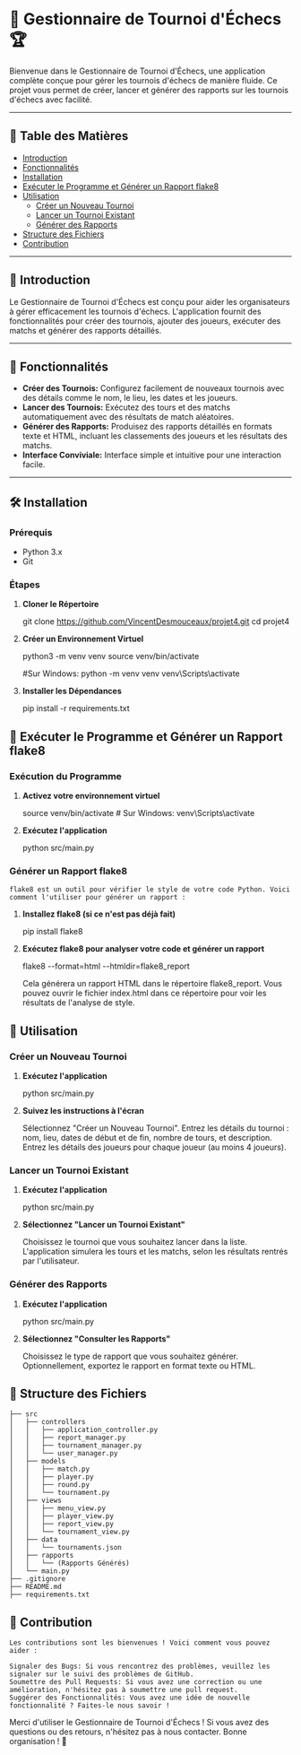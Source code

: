 # 🎉 Gestionnaire de Tournoi d'Échecs 🏆

Bienvenue dans le Gestionnaire de Tournoi d'Échecs, une application complète conçue pour gérer les tournois d'échecs de manière fluide. Ce projet vous permet de créer, lancer et générer des rapports sur les tournois d'échecs avec facilité.

---

## 📜 Table des Matières

- [Introduction](#introduction)
- [Fonctionnalités](#fonctionnalités)
- [Installation](#installation)
- [Exécuter le Programme et Générer un Rapport flake8](#exécuter-le-programme-et-générer-un-rapport-flake8)
- [Utilisation](#utilisation)
  - [Créer un Nouveau Tournoi](#créer-un-nouveau-tournoi)
  - [Lancer un Tournoi Existant](#lancer-un-tournoi-existant)
  - [Générer des Rapports](#générer-des-rapports)
- [Structure des Fichiers](#structure-des-fichiers)
- [Contribution](#contribution)


---

## 🌟 Introduction

Le Gestionnaire de Tournoi d'Échecs est conçu pour aider les organisateurs à gérer efficacement les tournois d'échecs. L'application fournit des fonctionnalités pour créer des tournois, ajouter des joueurs, exécuter des matchs et générer des rapports détaillés.

---

## 🚀 Fonctionnalités

- **Créer des Tournois:** Configurez facilement de nouveaux tournois avec des détails comme le nom, le lieu, les dates et les joueurs.
- **Lancer des Tournois:** Exécutez des tours et des matchs automatiquement avec des résultats de match aléatoires.
- **Générer des Rapports:** Produisez des rapports détaillés en formats texte et HTML, incluant les classements des joueurs et les résultats des matchs.
- **Interface Conviviale:** Interface simple et intuitive pour une interaction facile.

---

## 🛠️ Installation

### Prérequis

- Python 3.x
- Git

### Étapes

1. **Cloner le Répertoire**
   
   git clone https://github.com/VincentDesmouceaux/projet4.git
   cd projet4

2. **Créer un Environnement Virtuel**
   
   python3 -m venv venv
   source venv/bin/activate   
   
   #Sur Windows: 
   python -m venv venv
   venv\Scripts\activate

3. **Installer les Dépendances**
   
   pip install -r requirements.txt

## 🐍 Exécuter le Programme et Générer un Rapport flake8

### Exécution du Programme

1. **Activez votre environnement virtuel**

    source venv/bin/activate   # Sur Windows: venv\Scripts\activate

2. **Exécutez l'application**

    python src/main.py

### Générer un Rapport flake8

    flake8 est un outil pour vérifier le style de votre code Python. Voici comment l'utiliser pour générer un rapport :

1. **Installez flake8 (si ce n'est pas déjà fait)**

    pip install flake8

2. **Exécutez flake8 pour analyser votre code et générer un rapport**


    flake8 --format=html --htmldir=flake8_report

    Cela générera un rapport HTML dans le répertoire flake8_report. Vous pouvez ouvrir le fichier index.html dans ce répertoire pour voir les résultats de l'analyse de style.   

## 📖 Utilisation

### Créer un Nouveau Tournoi

1. **Exécutez l'application**
   
   python src/main.py

2. **Suivez les instructions à l'écran**

    Sélectionnez "Créer un Nouveau Tournoi".
    Entrez les détails du tournoi : nom, lieu, dates de début et de fin, nombre de tours, et description.
    Entrez les détails des joueurs pour chaque joueur (au moins 4 joueurs).

### Lancer un Tournoi Existant

1. **Exécutez l'application**

    python src/main.py

2. **Sélectionnez "Lancer un Tournoi Existant"**

    Choisissez le tournoi que vous souhaitez lancer dans la liste.
    L'application simulera les tours et les matchs, selon les résultats rentrés par l'utilisateur.

### Générer des Rapports

1. **Exécutez l'application**

    python src/main.py

2. **Sélectionnez "Consulter les Rapports"**

    Choisissez le type de rapport que vous souhaitez générer.
    Optionnellement, exportez le rapport en format texte ou HTML.

## 📂 Structure des Fichiers


    ├── src
    │   ├── controllers
    │   │   ├── application_controller.py
    │   │   ├── report_manager.py
    │   │   ├── tournament_manager.py
    │   │   └── user_manager.py
    │   ├── models
    │   │   ├── match.py
    │   │   ├── player.py
    │   │   ├── round.py
    │   │   └── tournament.py
    │   ├── views
    │   │   ├── menu_view.py
    │   │   ├── player_view.py
    │   │   ├── report_view.py
    │   │   └── tournament_view.py
    │   ├── data
    │   │   └── tournaments.json
    │   ├── rapports
    │   │   └── (Rapports Générés)
    │   └── main.py
    ├── .gitignore
    ├── README.md
    ├── requirements.txt

## 🤝 Contribution

    Les contributions sont les bienvenues ! Voici comment vous pouvez aider :

    Signaler des Bugs: Si vous rencontrez des problèmes, veuillez les signaler sur le suivi des problèmes de GitHub.
    Soumettre des Pull Requests: Si vous avez une correction ou une amélioration, n'hésitez pas à soumettre une pull request.
    Suggérer des Fonctionnalités: Vous avez une idée de nouvelle fonctionnalité ? Faites-le nous savoir !


Merci d'utiliser le Gestionnaire de Tournoi d'Échecs ! Si vous avez des questions ou des retours, n'hésitez pas à nous contacter. Bonne organisation ! 🎉
